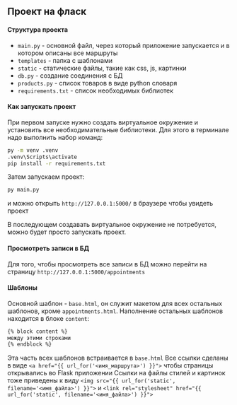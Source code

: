 ## Проект на фласк

#### Структура проекта

- `main.py` - основной файл, через который приложение запускается и в котором описаны все маршруты
- `templates` - папка с шаблонами
- `static` - статические файлы, такие как css, js, картинки
- `db.py` - создание соединения с БД
- `products.py` - список товаров в виде python словаря
- `requirements.txt` - список необходимых библиотек

#### Как запускать проект

При первом запуске нужно создать виртуальное окружение и установить все необходимательные библиотеки.
Для этого в терминале надо выполнить набор команд:

```bash
py -m venv .venv
.venv\Scripts\activate
pip install -r requirements.txt
```

Затем запускаем проект:
```bash
py main.py
```

и можно открыть  `http://127.0.0.1:5000/` в браузере чтобы увидеть проект

В последующем создавать виртуальное окружение не потребуется, можно будет просто запускать проект.

#### Просмотреть записи в БД

Для того, чтобы просмотреть все записи в БД можно перейти на страницу `http://127.0.0.1:5000/appointments`

#### Шаблоны

Основной шаблон - `base.html`, он служит макетом для всех остальных шаблонов, кроме `appointments.html`.
Наполнение остальных шаблонов находится в блоке `content`:

```html
{% block content %}
между этими строками
{% endblock %}
```
Эта часть всех шаблонов встраивается в `base.html`
Все ссылки сделаны в виде `<a href="{{ url_for('<имя_маршрута>') }}">` чтобы страницы открывались во Flask приложении
Ссылки на файлы стилей и картинок тоже приведены к виду `<img src="{{ url_for('static', filename='<имя_файла>') }}">`
и `<link rel="stylesheet" href="{{ url_for('static', filename='<имя_файла>') }}">`
